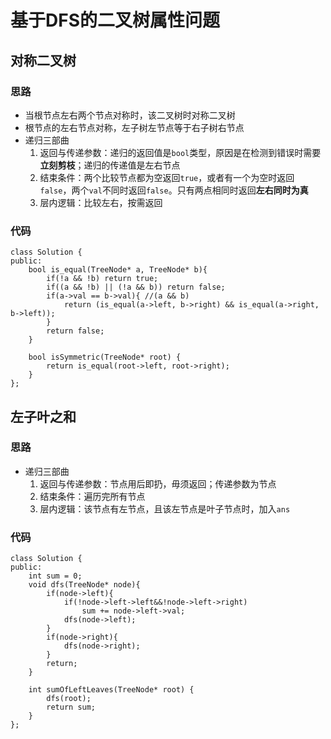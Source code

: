 # 基于DFS的二叉树属性问题

## 对称二叉树

### 思路
* 当根节点左右两个节点对称时，该二叉树时对称二叉树
* 根节点的左右节点对称，左子树左节点等于右子树右节点
* 递归三部曲
  1. 返回与传递参数：递归的返回值是`bool`类型，原因是在检测到错误时需要**立刻剪枝**；递归的传递值是左右节点
  2. 结束条件：两个比较节点都为空返回`true`，或者有一个为空时返回`false`，两个`val`不同时返回`false`。只有两点相同时返回**左右同时为真**
  3. 层内逻辑：比较左右，按需返回
 
### 代码
```
class Solution {
public:
    bool is_equal(TreeNode* a, TreeNode* b){
        if(!a && !b) return true;
        if((a && !b) || (!a && b)) return false;
        if(a->val == b->val){ //(a && b)
            return (is_equal(a->left, b->right) && is_equal(a->right, b->left));
        }
        return false;
    }

    bool isSymmetric(TreeNode* root) {
        return is_equal(root->left, root->right);
    }
};
```

## 左子叶之和

### 思路
* 递归三部曲
  1. 返回与传递参数：节点用后即扔，毋须返回；传递参数为节点
  2. 结束条件：遍历完所有节点
  3. 层内逻辑：该节点有左节点，且该左节点是叶子节点时，加入`ans`
 
### 代码
```
class Solution {
public:
    int sum = 0;
    void dfs(TreeNode* node){
        if(node->left){
            if(!node->left->left&&!node->left->right)
                sum += node->left->val;
            dfs(node->left);
        }
        if(node->right){
            dfs(node->right);
        }
        return;
    }

    int sumOfLeftLeaves(TreeNode* root) {
        dfs(root);
        return sum;
    }
};
```

